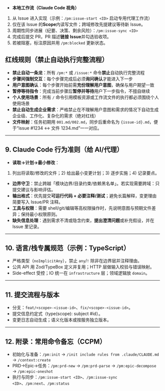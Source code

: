 
- **本地工作流（Claude Code 视角）**
1) 从 Issue 进入实现（示例：`/pm:issue-start <ID>` 启动专用代理工作流）
2) 仅在该 Issue 的**Scope**内读写文件；跨域修改先提建议等待新 Issue。
3) 周期性同步进展（纪要、决策、剩余风险）：`/pm:issue-sync <ID>`
4) 完成后提交 PR，PR 描述**链接 Issue**并勾选验收项。
5) 若被阻塞，标注原因并用 `/pm:blocked` 更新状态。

## 红线规则（禁止自动执行完整流程）
- **禁止自动一条龙**：所有 `/pm:*` 或 `/issue:*` 命令**禁止**自动执行完整流程
- **步骤间强制交互**：每个步骤完成后必须**询问确认**才能进入下一步
- **用户意图确认**：每个步骤开始前需**充份理解用户意图**，确保与用户期望一致
- **暂停等待指令**：完成当前步骤后**暂停并等待**用户下一步指令，不擅自继续
- **个人使用场景**：所有 `/` 命令引用模板资源或工作流文件的执行都必须围绕个人使用场景
- **禁止自动生成企业需求**：严格禁止在不理解用户意图和需求的情况下自动生成企业级、工作化、复杂化的需求（绝对红线）
- **文件映射**：任务初期用 `001.md/002.md`，同步后重命名为 `{issue-id}.md`，便于“issue #1234 ↔ 文件 1234.md”一一对应。  

---

## 9. Claude Code 行为准则（给 AI/代理）
- **读取→计划→最小修改**：  
1) 列出将读取/修改的文件；2) 给出最小变更计划；3) 逐步实施；4) 记录要点。  
- **边界守卫**：禁止跨越「模块边界/目录约束/依赖黑名单」。若实现需要跨域：只提交建议与影响评估。  
- **输出格式**：优先提交**可运行代码 + 必要注释/测试**；避免长篇解释，变更理由简要写入 Issue/PR 注释。  
- **工具与权限**：需要 shell/git/编辑等高权限操作时，先说明意图与预期文件差异；保持最小权限原则。  
- **缺失信息处理**：遇到需求不清或隐含约束，**提出澄清问题**或补充假设，并在 Issue 里记录。  

---

## 10. 语言/栈专属规范（示例：TypeScript）
- 严格类型（`noImplicitAny`），禁止 `any`/`!` 除非在边界层并注释理由。  
- 公共 API 用 Zod/TypeBox 定义并复用；HTTP 层做输入校验与错误映射。  
- Side-effect 受控；IO 统一在 `infrastructure` 层；领域逻辑放 `domain`。  

---

## 11. 提交流程与版本
- 分支：`feat/<scope>-<issue-id>`、`fix/<scope>-<issue-id>`。  
- 提交信息约定式（type(scope): subject #id）。  
- 变更日志自动生成；语义化版本或按服务独立版本。

---

## 12. 附录：常用命令备忘（CCPM）
- 初始化与准备：`/pm:init` → `/init include rules from .claude/CLAUDE.md` → `/context:create`  
- PRD→Epic→任务：`/pm:prd-new` → `/pm:prd-parse` → `/pm:epic-decompose` → `/pm:epic-oneshot`  
- 执行与同步：`/pm:issue-start <ID>`、`/pm:issue-sync <ID>`、`/pm:next`、`/pm:status`

